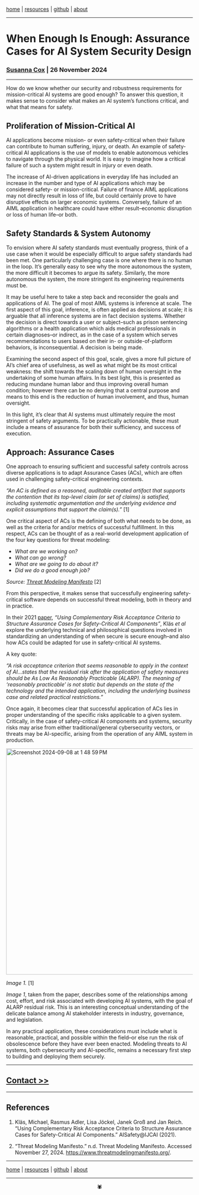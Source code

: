 [home](https://disesdi.github.io/) \| [resources](https://disesdi.github.io/resources.html) \| <a href="https://github.com/disesdi/" target="_blank" rel="noopener noreferrer">github</a> \| <a href="https://anglesofattack.io/about.html" target="_blank" rel="noopener noreferrer">about</a>

-------

# When Enough Is Enough: Assurance Cases for AI System Security Design

### <a href="https://anglesofattack.io/about.html" target="_blank" rel="noopener noreferrer">Susanna Cox</a> | 26 November 2024

-------

How do we know whether our security and robustness requirements for mission-critical AI systems are good enough? To answer this question, it makes sense to consider what makes an AI system’s functions critical, and what that means for safety. 

## Proliferation of Mission-Critical AI
  
AI applications become mission- or even safety-critical when their failure can contribute to human suffering, injury, or death. An example of safety-critical AI applications is the use of models to enable autonomous vehicles to navigate through the physical world. It is easy to imagine how a critical failure of such a system might result in injury or even death. 

The increase of AI-driven applications in everyday life has included an increase in the number and type of AI applications which may be considered safety- or mission-critical. Failure of finance AIML applications may not directly result in loss of life, but could certainly prove to have disruptive effects on larger economic systems. Conversely, failure of an AIML application in healthcare could have either result–economic disruption or loss of human life–or both.

## Safety Standards & System Autonomy

To envision where AI safety standards must eventually progress, think of a use case when it would be especially difficult to argue safety standards had been met. One particularly challenging case is one where there is no human in the loop. It’s generally easy to see why the more autonomous the system, the more difficult it becomes to argue its safety. Similarly, the more autonomous the system, the more stringent its engineering requirements must be.

It may be useful here to take a step back and reconsider the goals and applications of AI. The goal of most AIML systems is inference at scale. The first aspect of this goal, inference, is often applied as decisions at scale; it is arguable that all inference systems are in fact decision systems. Whether the decision is direct towards a user or subject–such as prison sentencing algorithms or a health application which aids medical professionals in certain diagnoses–or indirect, as in the case of a system which serves recommendations to users based on their in- or outside-of-platform behaviors, is inconsequential. A decision is being made.

Examining the second aspect of this goal, scale, gives a more full picture of AI’s chief area of usefulness, as well as what might be its most critical weakness: the shift towards the scaling down of human oversight in the undertaking of some human affairs. In its best light, this is presented as reducing mundane human labor and thus improving overall human condition; however there can be no denying that a central purpose and means to this end is the reduction of human involvement, and thus, human oversight.

In this light, it’s clear that AI systems must ultimately require the most stringent of safety arguments. To be practically actionable, these must include a means of assurance for both their sufficiency, and success of execution. 

## Approach: Assurance Cases

One approach to ensuring sufficient and successful safety controls across diverse applications is to adapt Assurance Cases (ACs), which are often used in challenging safety-critical engineering contexts. 

*“An AC is defined as a reasoned, auditable created artifact that supports the contention that its top-level claim (or set of claims) is satisfied, including systematic argumentation and the underlying evidence and explicit assumptions that support the claim(s).”* [1]

One critical aspect of ACs is the defining of both what needs to be done, as well as the criteria for and/or metrics of successful fulfillment. In this respect, ACs can be thought of as a real-world development application of the four key questions for threat modeling:

* *What are we working on?*
* *What can go wrong?*
* *What are we going to do about it?*
* *Did we do a good enough job?*
  
*Source: [Threat Modeling Manifesto](https://www.threatmodelingmanifesto.org/)* [2]

From this perspective, it makes sense that successfully engineering safety-critical software depends on successful threat modeling, both in theory and in practice.

In their 2021 [paper](https://ceur-ws.org/Vol-2916/paper_9.pdf), *“Using Complementary Risk Acceptance Criteria to Structure Assurance Cases for Safety-Critical AI Components”*, Kläs *et al* explore the underlying technical and philosophical questions involved in standardizing an understanding of when secure is secure enough–and also how ACs could be adapted for use in safety-critical AI systems.

A key quote: 

*“A risk acceptance criterion that seems reasonable to apply in the context of AI…states that the residual risk after the application of safety measures should be As Low As Reasonably Practicable (ALARP). The meaning of ‘reasonably practicable’ is not static but depends on the state of the technology and the intended application, including the underlying business case and related practical restrictions.”*


Once again, it becomes clear that successful application of ACs lies in proper understanding of the specific risks applicable to a given system. Critically, in the case of safety-critical AI components and systems, security risks may arise from either traditional/general cybersecurity vectors, or threats may be AI-specific, arising from the operation of any AIML system in production. 


<img width="610" alt="Screenshot 2024-09-08 at 1 48 59 PM" src="https://github.com/user-attachments/assets/f34be7f7-c406-4a61-800c-7ea8f6ea4896">

*Image 1.* [1]

*Image 1*, taken from the paper, describes some of the relationships among cost, effort, and risk associated with developing AI systems, with the goal of ALARP residual risk. This is an interesting conceptual understanding of the delicate balance among AI stakeholder interests in industry, governance, and legislation.

In any practical application, these considerations must include what is reasonable, practical, and possible within the field–or else run the risk of obsolescence before they have ever been enacted. Modeling threats to AI systems, both cybersecurity and AI-specific, remains a necessary first step to building and deploying them securely.

-------

## [Contact >>](https://anglesofattack.io/about.html)

-------

## References

1. Kläs, Michael, Rasmus Adler, Lisa Jöckel, Janek Groß and Jan Reich. “Using Complementary Risk Acceptance Criteria to Structure Assurance Cases for Safety-Critical AI Components.” AISafety@IJCAI (2021).

2. “Threat Modeling Manifesto.” n.d. Threat Modeling Manifesto. Accessed November 27, 2024. https://www.threatmodelingmanifesto.org/.


-------

[home](https://disesdi.github.io/) \| [resources](https://disesdi.github.io/resources.html) \| <a href="https://github.com/disesdi/" target="_blank" rel="noopener noreferrer">github</a> \| <a href="https://anglesofattack.io/about.html" target="_blank" rel="noopener noreferrer">about</a>

-------

<div align="center">🕷</div>
